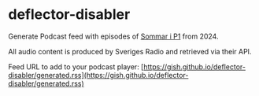 # deflector-disabler

Generate Podcast feed with episodes of [Sommar i P1](https://sverigesradio.se/sommarip1) from 2024.

All audio content is produced by Sveriges Radio and retrieved via their API.

Feed URL to add to your podcast player: [https://gish.github.io/deflector-disabler/generated.rss](https://gish.github.io/deflector-disabler/generated.rss)
